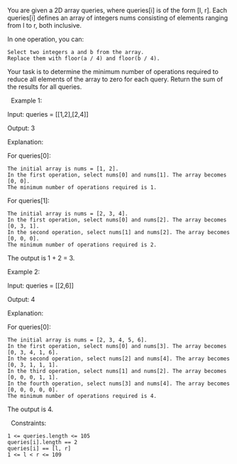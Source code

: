 You are given a 2D array queries, where queries[i] is of the form [l, r]. Each queries[i] defines an array of integers nums consisting of elements ranging from l to r, both inclusive.

In one operation, you can:


	Select two integers a and b from the array.
	Replace them with floor(a / 4) and floor(b / 4).


Your task is to determine the minimum number of operations required to reduce all elements of the array to zero for each query. Return the sum of the results for all queries.

 
Example 1:


Input: queries = [[1,2],[2,4]]

Output: 3

Explanation:

For queries[0]:


	The initial array is nums = [1, 2].
	In the first operation, select nums[0] and nums[1]. The array becomes [0, 0].
	The minimum number of operations required is 1.


For queries[1]:


	The initial array is nums = [2, 3, 4].
	In the first operation, select nums[0] and nums[2]. The array becomes [0, 3, 1].
	In the second operation, select nums[1] and nums[2]. The array becomes [0, 0, 0].
	The minimum number of operations required is 2.


The output is 1 + 2 = 3.


Example 2:


Input: queries = [[2,6]]

Output: 4

Explanation:

For queries[0]:


	The initial array is nums = [2, 3, 4, 5, 6].
	In the first operation, select nums[0] and nums[3]. The array becomes [0, 3, 4, 1, 6].
	In the second operation, select nums[2] and nums[4]. The array becomes [0, 3, 1, 1, 1].
	In the third operation, select nums[1] and nums[2]. The array becomes [0, 0, 0, 1, 1].
	In the fourth operation, select nums[3] and nums[4]. The array becomes [0, 0, 0, 0, 0].
	The minimum number of operations required is 4.


The output is 4.


 
Constraints:


	1 <= queries.length <= 105
	queries[i].length == 2
	queries[i] == [l, r]
	1 <= l < r <= 109

